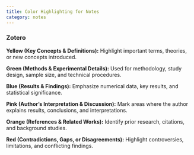 ```yaml
---
title: Color Highlighting for Notes
category: notes
---
```


### Zotero

**Yellow (Key Concepts & Definitions):** Highlight important terms, theories, or new concepts introduced.

**Green (Methods & Experimental Details):** Used for methodology, study design, sample size, and technical procedures.

**Blue (Results & Findings):** Emphasize numerical data, key results, and statistical significance.

**Pink (Author’s Interpretation & Discussion):** Mark areas where the author explains results, conclusions, and interpretations.

**Orange (References & Related Works):** Identify prior research, citations, and background studies.

**Red (Contradictions, Gaps, or Disagreements):** Highlight controversies, limitations, and conflicting findings.

